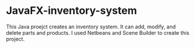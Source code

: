 # JavaFX-inventory-system
This Java proejct creates an inventory system. It can add, modify, and delete parts and products.
I used Netbeans and Scene Builder to create this project.
